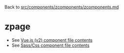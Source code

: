 Back to [src/components/zcomponents/zcomponents.md](../zcomponents.md)

# zpage

 - See [Vue.js (v2) component file contents](./zpage.vue)
 - See [Sass/Css component file contents](./zpage.scss)
